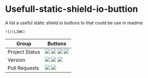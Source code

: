 # Usefull-static-shield-io-buttion
A list a useful static shield.io buttons to that could be use in readme

```
![](LINK)
```

| Group | Buttons |
| ------ | --- |
| Project Status | ![](https://img.shields.io/badge/project%20status-cancelled-critical) ![](https://img.shields.io/badge/project%20status-archived-important) ![](https://img.shields.io/badge/project%20status-paused-important) ![](https://img.shields.io/badge/project%20status-very%20active-brightgreen) | 
| Version | ![](https://img.shields.io/badge/version-depreciated-critical) ![](https://img.shields.io/badge/version-alpha-blue) ![](https://img.shields.io/badge/version-beta-blue) |
| Pull Requests | ![](https://img.shields.io/badge/PRS-welcome-bightgreen) ![](https://img.shields.io/badge/PRS-security-yellow) |
